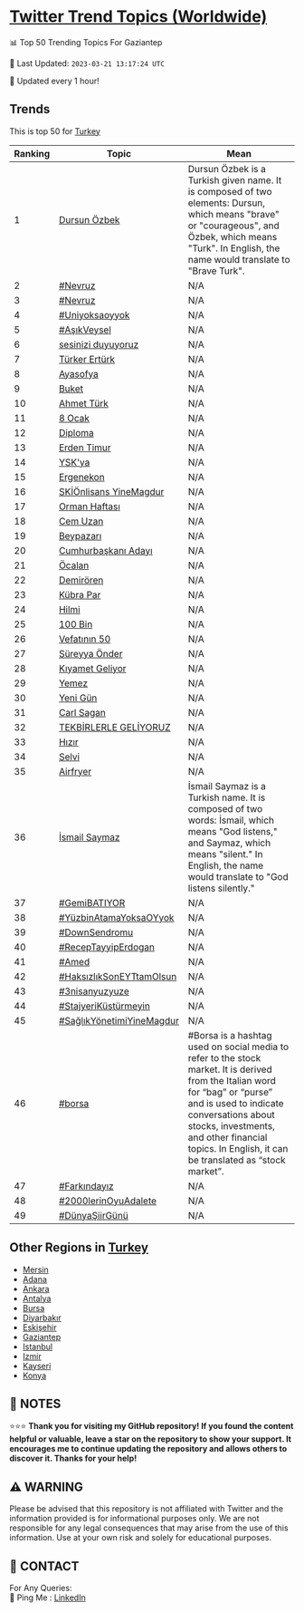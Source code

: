 [Twitter Trend Topics (Worldwide)](https://github.com/ErcinDedeoglu/Twitter-Trend-Topics)
==========


📊 Top 50 Trending Topics For Gaziantep

📆 Last Updated: `2023-03-21 13:17:24 UTC`

🔧 Updated every 1 hour!


## Trends

This is top 50 for [Turkey](</Turkey>)

| Ranking | Topic | Mean |
| ------- | ------------ | ------------ |
| 1 | [Dursun Özbek](http://twitter.com/search?q=Dursun+%c3%96zbek) | Dursun Özbek is a Turkish given name. It is composed of two elements: Dursun, which means "brave" or "courageous", and Özbek, which means "Turk". In English, the name would translate to "Brave Turk". |
| 2 | [#Nevruz](http://twitter.com/search?q=%23Nevruz) | N/A |
| 3 | [#Nevruz](http://twitter.com/search?q=%23Nevruz) | N/A |
| 4 | [#Uniyoksaoyyok](http://twitter.com/search?q=%23Uniyoksaoyyok) | N/A |
| 5 | [#AşıkVeysel](http://twitter.com/search?q=%23A%c5%9f%c4%b1kVeysel) | N/A |
| 6 | [sesinizi duyuyoruz](http://twitter.com/search?q=sesinizi+duyuyoruz) | N/A |
| 7 | [Türker Ertürk](http://twitter.com/search?q=T%c3%bcrker+Ert%c3%bcrk) | N/A |
| 8 | [Ayasofya](http://twitter.com/search?q=Ayasofya) | N/A |
| 9 | [Buket](http://twitter.com/search?q=Buket) | N/A |
| 10 | [Ahmet Türk](http://twitter.com/search?q=Ahmet+T%c3%bcrk) | N/A |
| 11 | [8 Ocak](http://twitter.com/search?q=8+Ocak) | N/A |
| 12 | [Diploma](http://twitter.com/search?q=Diploma) | N/A |
| 13 | [Erden Timur](http://twitter.com/search?q=Erden+Timur) | N/A |
| 14 | [YSK'ya](http://twitter.com/search?q=YSK%27ya) | N/A |
| 15 | [Ergenekon](http://twitter.com/search?q=Ergenekon) | N/A |
| 16 | [SKİÖnlisans YineMagdur](http://twitter.com/search?q=SK%c4%b0%c3%96nlisans+YineMagdur) | N/A |
| 17 | [Orman Haftası](http://twitter.com/search?q=Orman+Haftas%c4%b1) | N/A |
| 18 | [Cem Uzan](http://twitter.com/search?q=Cem+Uzan) | N/A |
| 19 | [Beypazarı](http://twitter.com/search?q=Beypazar%c4%b1) | N/A |
| 20 | [Cumhurbaşkanı Adayı](http://twitter.com/search?q=Cumhurba%c5%9fkan%c4%b1+Aday%c4%b1) | N/A |
| 21 | [Öcalan](http://twitter.com/search?q=%c3%96calan) | N/A |
| 22 | [Demirören](http://twitter.com/search?q=Demir%c3%b6ren) | N/A |
| 23 | [Kübra Par](http://twitter.com/search?q=K%c3%bcbra+Par) | N/A |
| 24 | [Hilmi](http://twitter.com/search?q=Hilmi) | N/A |
| 25 | [100 Bin](http://twitter.com/search?q=100+Bin) | N/A |
| 26 | [Vefatının 50](http://twitter.com/search?q=Vefat%c4%b1n%c4%b1n+50) | N/A |
| 27 | [Süreyya Önder](http://twitter.com/search?q=S%c3%bcreyya+%c3%96nder) | N/A |
| 28 | [Kıyamet Geliyor](http://twitter.com/search?q=K%c4%b1yamet+Geliyor) | N/A |
| 29 | [Yemez](http://twitter.com/search?q=Yemez) | N/A |
| 30 | [Yeni Gün](http://twitter.com/search?q=Yeni+G%c3%bcn) | N/A |
| 31 | [Carl Sagan](http://twitter.com/search?q=Carl+Sagan) | N/A |
| 32 | [TEKBİRLERLE GELİYORUZ](http://twitter.com/search?q=TEKB%c4%b0RLERLE+GEL%c4%b0YORUZ) | N/A |
| 33 | [Hızır](http://twitter.com/search?q=H%c4%b1z%c4%b1r) | N/A |
| 34 | [Selvi](http://twitter.com/search?q=Selvi) | N/A |
| 35 | [Airfryer](http://twitter.com/search?q=Airfryer) | N/A |
| 36 | [İsmail Saymaz](http://twitter.com/search?q=%c4%b0smail+Saymaz) | İsmail Saymaz is a Turkish name. It is composed of two words: İsmail, which means "God listens," and Saymaz, which means "silent." In English, the name would translate to "God listens silently." |
| 37 | [#GemiBATIYOR](http://twitter.com/search?q=%23GemiBATIYOR) | N/A |
| 38 | [#YüzbinAtamaYoksaOYyok](http://twitter.com/search?q=%23Y%c3%bczbinAtamaYoksaOYyok) | N/A |
| 39 | [#DownSendromu](http://twitter.com/search?q=%23DownSendromu) | N/A |
| 40 | [#RecepTayyipErdogan](http://twitter.com/search?q=%23RecepTayyipErdogan) | N/A |
| 41 | [#Amed](http://twitter.com/search?q=%23Amed) | N/A |
| 42 | [#HaksızlıkSonEYTtamOlsun](http://twitter.com/search?q=%23Haks%c4%b1zl%c4%b1kSonEYTtamOlsun) | N/A |
| 43 | [#3nisanyuzyuze](http://twitter.com/search?q=%233nisanyuzyuze) | N/A |
| 44 | [#StajyeriKüstürmeyin](http://twitter.com/search?q=%23StajyeriK%c3%bcst%c3%bcrmeyin) | N/A |
| 45 | [#SağlıkYönetimiYineMagdur](http://twitter.com/search?q=%23Sa%c4%9fl%c4%b1kY%c3%b6netimiYineMagdur) | N/A |
| 46 | [#borsa](http://twitter.com/search?q=%23borsa) | #Borsa is a hashtag used on social media to refer to the stock market. It is derived from the Italian word for “bag” or “purse” and is used to indicate conversations about stocks, investments, and other financial topics. In English, it can be translated as “stock market”. |
| 47 | [#Farkındayız](http://twitter.com/search?q=%23Fark%c4%b1nday%c4%b1z) | N/A |
| 48 | [#2000lerinOyuAdalete](http://twitter.com/search?q=%232000lerinOyuAdalete) | N/A |
| 49 | [#DünyaŞiirGünü](http://twitter.com/search?q=%23D%c3%bcnya%c5%9eiirG%c3%bcn%c3%bc) | N/A |



## Other Regions in [Turkey](</Turkey>)

* [Mersin](</Turkey/Mersin.md>)
* [Adana](</Turkey/Adana.md>)
* [Ankara](</Turkey/Ankara.md>)
* [Antalya](</Turkey/Antalya.md>)
* [Bursa](</Turkey/Bursa.md>)
* [Diyarbakır](</Turkey/Diyarbakır.md>)
* [Eskişehir](</Turkey/Eskişehir.md>)
* [Gaziantep](</Turkey/Gaziantep.md>)
* [Istanbul](</Turkey/Istanbul.md>)
* [Izmir](</Turkey/Izmir.md>)
* [Kayseri](</Turkey/Kayseri.md>)
* [Konya](</Turkey/Konya.md>)



## 📝 NOTES

⭐⭐⭐ **Thank you for visiting my GitHub repository! If you found the content helpful or valuable, leave a star on the repository to show your support. It encourages me to continue updating the repository and allows others to discover it. Thanks for your help!**


## ⚠️ WARNING

Please be advised that this repository is not affiliated with Twitter and the information provided is for informational purposes only. We are not responsible for any legal consequences that may arise from the use of this information. Use at your own risk and solely for educational purposes.


## 📨 CONTACT

 For Any Queries:  
            🏓 Ping Me : [LinkedIn](https://www.linkedin.com/in/ercindedeoglu/)
